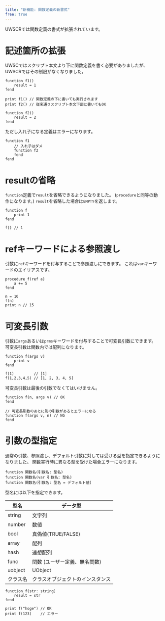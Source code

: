 ```yaml
---
title: "新機能: 関数定義の新書式"
free: true
---
```


UWSCRでは関数定義の書式が拡張されています。

# 記述箇所の拡張

UWSCではスクリプト本文より下に関数定義を書く必要がありましたが、UWSCRではその制限がなくなりました。

```stylus
function f1()
    result = 1
fend

print f1() // 関数定義の下に書いても実行されます
print f2() // 従来通りスクリプト本文下部に書いてもOK

function f2()
    result = 2
fend
```

ただし入れ子になる定義はエラーになります。

```stylus
function f1
    // 入れ子はダメ
    function f2
    fend
fend
```

# resultの省略

`function`定義で`result`を省略できるようになりました。
(`procedure`と同等の動作になります。)
`result`を省略した場合は`EMPTY`を返します。

```stylus
function f
    print 1
fend

f() // 1
```

# refキーワードによる参照渡し

引数に`ref`キーワードを付与することで参照渡しにできます。
これは`var`キーワードのエイリアスです。

```stylus
procedure f(ref a)
    a += 5
fend

n = 10
f(n)
print n // 15
```

# 可変長引数

引数に`args`あるいは`prms`キーワードを付与することで可変長引数にできます。
可変長引数は関数内では配列になります。

```stylus
function f(args v)
    print v
fend

f(1)         // [1]
f(1,2,3,4,5) // [1, 2, 3, 4, 5]
```

可変長引数は最後の引数でなくてはいけません。

```stylus
function f(n, args v) // OK
fend

// 可変長引数のあとに別の引数があるとエラーになる
function f(args v, n) // NG
fend
```

# 引数の型指定

通常の引数、参照渡し、デフォルト引数に対しては受ける型を指定できるようになりました。
関数実行時に異なる型を受けた場合エラーになります。

```
function 関数名(引数名: 型名)
function 関数名(var 引数名: 型名)
function 関数名(引数名: 型名 = デフォルト値)
```

型名には以下を指定できます。

|   型名   |             データ型             |
|----------|----------------------------------|
| string   | 文字列                           |
| number   | 数値                             |
| bool     | 真偽値(TRUE/FALSE)               |
| array    | 配列                             |
| hash     | 連想配列                         |
| func     | 関数 (ユーザー定義、無名関数)    |
| uobject  | UObject                          |
| クラス名 | クラスオブジェクトのインスタンス |

```stylus
function f(str: string)
    result = str
fend

print f("hoge") // OK
print f(123)    // エラー
```